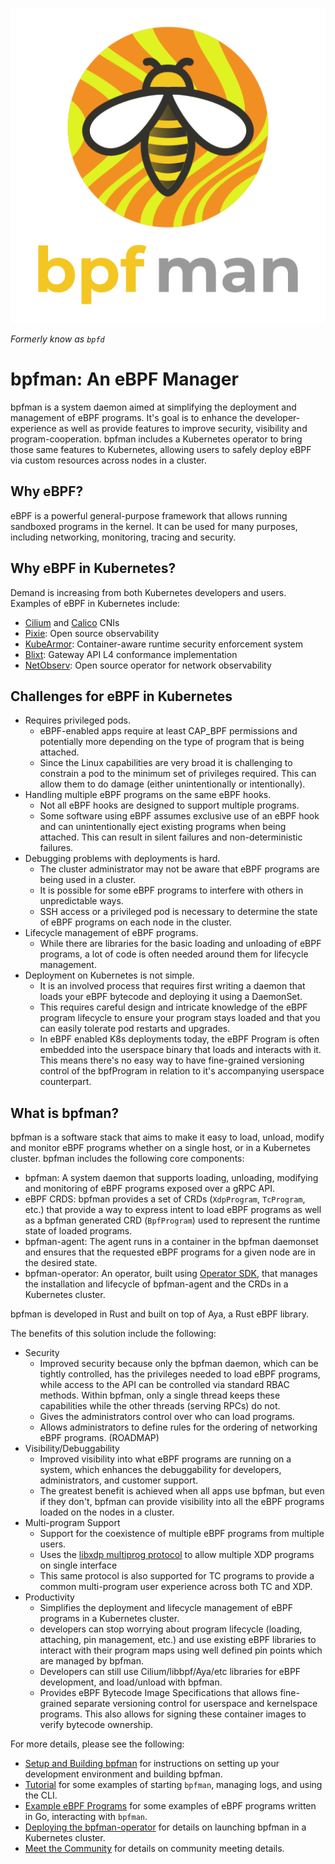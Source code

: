 ![bpfman logo](./img/bpfman_logo_512.png) <!-- markdownlint-disable-line first-line-heading -->

_Formerly know as `bpfd`_

# bpfman: An eBPF Manager

bpfman is a system daemon aimed at simplifying the deployment and management of
eBPF programs. It's goal is to enhance the developer-experience as well as
provide features to improve security, visibility and program-cooperation. bpfman
includes a Kubernetes operator to bring those same features to Kubernetes,
allowing users to safely deploy eBPF via custom resources across nodes in a
cluster.

## Why eBPF?

eBPF is a powerful general-purpose framework that allows running sandboxed
programs in the kernel.  It can be used for many purposes, including networking,
monitoring, tracing and security.

## Why eBPF in Kubernetes?

Demand is increasing from both Kubernetes developers and users. Examples of eBPF
in Kubernetes include:

- [Cilium](https://cilium.io/) and [Calico](https://www.tigera.io/project-calico/)
  CNIs
- [Pixie](https://px.dev/): Open source observability
- [KubeArmor](https://kubearmor.io/): Container-aware runtime security
  enforcement system
- [Blixt](https://github.com/Kong/blixt): Gateway API L4 conformance
  implementation
- [NetObserv](https://github.com/netobserv): Open source operator for network
  observability

## Challenges for eBPF in Kubernetes

- Requires privileged pods.
  - eBPF-enabled apps require at least CAP_BPF permissions and potentially
      more depending on the type of program that is being attached.
  - Since the Linux capabilities are very broad it is challenging to constrain
      a pod to the minimum set of privileges required. This can allow them to do
      damage (either unintentionally or intentionally).
- Handling multiple eBPF programs on the same eBPF hooks.
  - Not all eBPF hooks are designed to support multiple programs.
  - Some software using eBPF assumes exclusive use of an eBPF hook and can
      unintentionally eject existing programs when being attached. This can
      result in silent failures and non-deterministic failures.
- Debugging problems with deployments is hard.
  - The cluster administrator may not be aware that eBPF programs are being
      used in a cluster.
  - It is possible for some eBPF programs to interfere with others in
      unpredictable ways.
  - SSH access or a privileged pod is necessary to determine the state of eBPF
      programs on each node in the cluster.
- Lifecycle management of eBPF programs.
  - While there are libraries for the basic loading and unloading of eBPF
      programs, a lot of code is often needed around them for lifecycle
      management.
- Deployment on Kubernetes is not simple.
  - It is an involved process that requires first writing a daemon that loads
      your eBPF bytecode and deploying it using a DaemonSet.
  - This requires careful design and intricate knowledge of the eBPF program
      lifecycle to ensure your program stays loaded and that you can easily
      tolerate pod restarts and upgrades.
  - In eBPF enabled K8s deployments today, the eBPF Program is often embedded
      into the userspace binary that loads and interacts with it. This means
      there's no easy way to have fine-grained versioning control of the
      bpfProgram in relation to it's accompanying userspace counterpart.

## What is bpfman?

bpfman is a software stack that aims to make it easy to load, unload, modify and
monitor eBPF programs whether on a single host, or in a Kubernetes cluster. bpfman
includes the following core components:

- bpfman: A system daemon that supports loading, unloading, modifying and
  monitoring of eBPF programs exposed over a gRPC API.
- eBPF CRDS: bpfman provides a set of CRDs (`XdpProgram`, `TcProgram`, etc.) that
  provide a way to express intent to load eBPF programs as well as a bpfman
  generated CRD (`BpfProgram`) used to represent the runtime state of loaded
  programs.
- bpfman-agent: The agent runs in a container in the bpfman daemonset and ensures
  that the requested eBPF programs for a given node are in the desired state.
- bpfman-operator: An operator, built using [Operator
  SDK](https://sdk.operatorframework.io/), that manages the installation and
  lifecycle of bpfman-agent and the CRDs in a Kubernetes cluster.

bpfman is developed in Rust and built on top of Aya, a Rust eBPF library.

The benefits of this solution include the following:

- Security
  - Improved security because only the bpfman daemon, which can be tightly
      controlled, has the privileges needed to load eBPF programs, while access
      to the API can be controlled via standard RBAC methods.  Within bpfman, only
      a single thread keeps these capabilities while the other threads (serving
      RPCs) do not.
  - Gives the administrators control over who can load programs.
  - Allows administrators to define rules for the ordering of networking eBPF
      programs. (ROADMAP)
- Visibility/Debuggability
  - Improved visibility into what eBPF programs are running on a system, which
      enhances the debuggability for developers, administrators, and customer
      support.
  - The greatest benefit is achieved when all apps use bpfman, but even if they
      don't, bpfman can provide visibility into all the eBPF programs loaded on
      the nodes in a cluster.
- Multi-program Support
  - Support for the coexistence of multiple eBPF programs from multiple users.
  - Uses the [libxdp multiprog
      protocol](https://github.com/xdp-project/xdp-tools/blob/master/lib/libxdp/protocol.org)
      to allow multiple XDP programs on single interface
  - This same protocol is also supported for TC programs to provide a common
      multi-program user experience across both TC and XDP.
- Productivity
  - Simplifies the deployment and lifecycle management of eBPF programs in a
      Kubernetes cluster.
  - developers can stop worrying about program lifecycle (loading, attaching,
      pin management, etc.) and use existing eBPF libraries to interact with
      their program maps using well defined pin points which are managed by
      bpfman.
  - Developers can still use Cilium/libbpf/Aya/etc libraries for eBPF
      development, and load/unload with bpfman.
  - Provides eBPF Bytecode Image Specifications that allows fine-grained
      separate versioning control for userspace and kernelspace programs. This
      also allows for signing these container images to verify bytecode
      ownership.

For more details, please see the following:

- [Setup and Building bpfman](./getting-started/building-bpfman.md) for instructions
  on setting up your development environment and building bpfman.
- [Tutorial](./getting-started/tutorial.md) for some examples of starting
  `bpfman`, managing logs, and using the CLI.
- [Example eBPF Programs](./getting-started/example-bpf.md) for some examples of
  eBPF programs written in Go, interacting with `bpfman`.
- [Deploying the bpfman-operator](./developer-guide/operator-quick-start.md) for
  details on launching bpfman in a Kubernetes cluster.
- [Meet the Community](./governance/MEETINGS.md) for details on community
  meeting details.
